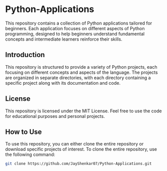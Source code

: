 # Python-Applications
This repository contains a collection of Python applications tailored for beginners. Each application focuses on different aspects of Python programming, designed to help beginners understand fundamental concepts and intermediate learners reinforce their skills.

## Introduction

This repository is structured to provide a variety of Python projects, each focusing on different concepts and aspects of the language. The projects are organized in separate directories, with each directory containing a specific project along with its documentation and code.

## License
This repository is licensed under the MIT License. Feel free to use the code for educational purposes and personal projects.

## How to Use

To use this repository, you can either clone the entire repository or download specific projects of interest.
To clone the entire repository, use the following command:

```bash
git clone https://github.com/JayShenkar07/Python-Applications.git

 

